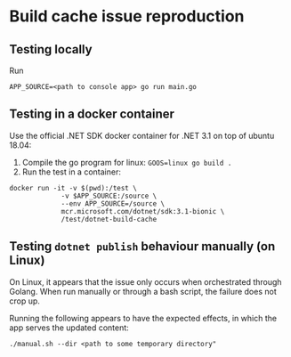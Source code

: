 # Build cache issue reproduction

## Testing locally

Run
```
APP_SOURCE=<path to console app> go run main.go
```

## Testing in a docker container
Use the official .NET SDK docker container for .NET 3.1 on top of ubuntu 18.04:
1. Compile the go program for linux: `GOOS=linux go build .`
3. Run the test in a container:
  ```
docker run -it -v $(pwd):/test \
               -v $APP_SOURCE:/source \
               --env APP_SOURCE=/source \
               mcr.microsoft.com/dotnet/sdk:3.1-bionic \
               /test/dotnet-build-cache
  ```

## Testing `dotnet publish` behaviour manually (on Linux)
On Linux, it appears that the issue only occurs when orchestrated through
Golang. When run manually or through a bash script, the failure does not crop
up.

Running the following appears to have the expected effects, in which the app
serves the updated content:
```
./manual.sh --dir <path to some temporary directory"
```
